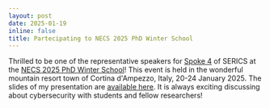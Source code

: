 ```yaml
---
layout: post
date: 2025-01-19
inline: false
title: Partecipating to NECS 2025 PhD Winter School
---
```

Thrilled to be one of the representative speakers for [Spoke 4](https://serics.eu/en/services/spoke-4-sicurezza-sistemi-operativi-virtualizzazione/) of SERICS at the [NECS 2025 PhD Winter School](https://necs-winterschool.disi.unitn.it/)!  This event is held in the wonderful mountain resort town of Cortina d'Ampezzo, Italy, 20-24 January 2025.
The slides of my presentation are [available here](/assets/pdf/NeCS25.pdf).
It is always exciting discussing about cybersecurity with students and fellow researchers!